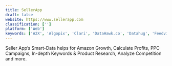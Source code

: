 ```yaml
---
title: SellerApp
draft: false 
website: https://www.sellerapp.com
classification: ['']
platform: ['Web']
keywords: ['A2X', 'Algopix', 'Clari', 'DataHawk.co', 'Datahug', 'Feedvisor', 'Helium', 'JoeLister', 'Jungle Scout', 'Qstream', 'RepricerExpress', 'Reviewbox', 'SalesChoice', 'Scope', 'SellerExpress', 'Sellics', 'SpotLite', 'Viral Launch']
---
```

Seller App’s Smart-Data helps for Amazon Growth, Calculate Profits, PPC Campaigns, In-depth Keywords & Product Research, Analyze Competition and more.